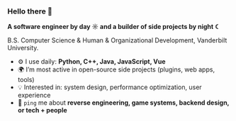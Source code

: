 ### Hello there 👋

**A software engineer by day ☼ and a builder of side projects by night ☾**

B.S. Computer Science & Human & Organizational Development, Vanderbilt University.

* ⚙️ I use daily: **Python, C++, Java, JavaScript, Vue**
* 🌍 I’m most active in open-source side projects (plugins, web apps, tools)
* 💡 Interested in: system design, performance optimization, user experience
* 💬 ```ping``` me about **reverse engineering, game systems, backend design, or tech + people**

